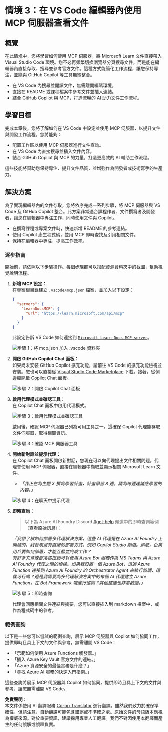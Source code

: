 <!--
CO_OP_TRANSLATOR_METADATA:
{
  "original_hash": "db532b1ec386c9ce38c791653dc3c881",
  "translation_date": "2025-07-14T06:47:42+00:00",
  "source_file": "09-CaseStudy/docs-mcp/solution/scenario3/README.md",
  "language_code": "mo"
}
-->
# 情境 3：在 VS Code 編輯器內使用 MCP 伺服器查看文件

## 概覽

在此情境中，您將學習如何使用 MCP 伺服器，將 Microsoft Learn 文件直接帶入 Visual Studio Code 環境。您不必再頻繁切換瀏覽器分頁搜尋文件，而是能在編輯器內直接存取、搜尋並參考官方文件。這種方式能簡化工作流程，讓您保持專注，並能與 GitHub Copilot 等工具無縫整合。

- 在 VS Code 內搜尋並閱讀文件，無需離開編碼環境。
- 直接在 README 或課程檔案中參考文件並插入連結。
- 結合 GitHub Copilot 與 MCP，打造流暢的 AI 助力文件工作流程。

## 學習目標

完成本章後，您將了解如何在 VS Code 中設定並使用 MCP 伺服器，以提升文件與開發工作流程。您將能夠：

- 配置工作區以使用 MCP 伺服器進行文件查詢。
- 在 VS Code 內直接搜尋並插入文件內容。
- 結合 GitHub Copilot 與 MCP 的力量，打造更高效的 AI 輔助工作流程。

這些技能將幫助您保持專注、提升文件品質，並增強作為開發者或技術寫手的生產力。

## 解決方案

為了實現編輯器內的文件存取，您將依序完成一系列步驟，將 MCP 伺服器與 VS Code 及 GitHub Copilot 整合。此方案非常適合課程作者、文件撰寫者及開發者，讓您在編輯器中專注工作，同時使用文件與 Copilot。

- 在撰寫課程或專案文件時，快速新增 README 的參考連結。
- 使用 Copilot 產生程式碼，並用 MCP 即時查找及引用相關文件。
- 保持在編輯器中專注，提高工作效率。

### 逐步指南

開始前，請依照以下步驟操作。每個步驟都可以搭配資源資料夾中的截圖，幫助視覺說明流程。

1. **新增 MCP 設定：**  
   在專案根目錄建立 `.vscode/mcp.json` 檔案，並加入以下設定：  
   ```json
   {
     "servers": {
       "LearnDocsMCP": {
         "url": "https://learn.microsoft.com/api/mcp"
       }
     }
   }
   ```  
   此設定告訴 VS Code 如何連接到 [`Microsoft Learn Docs MCP server`](https://github.com/MicrosoftDocs/mcp)。

   ![步驟 1：將 mcp.json 加入 .vscode 資料夾](../../../../../../translated_images/step1-mcp-json.c06a007fccc3edfaf0598a31903c9ec71476d9fd3ae6c1b2b4321fd38688ca4b.mo.png)
    
2. **開啟 GitHub Copilot Chat 面板：**  
   如果尚未安裝 GitHub Copilot 擴充功能，請前往 VS Code 的擴充功能檢視並安裝。您也可以直接從 [Visual Studio Code Marketplace](https://marketplace.visualstudio.com/items?itemName=GitHub.copilot-chat) 下載。接著，從側邊欄開啟 Copilot Chat 面板。

   ![步驟 2：開啟 Copilot Chat 面板](../../../../../../translated_images/step2-copilot-panel.f1cc86e9b9b8cd1a85e4df4923de8bafee4830541ab255e3c90c09777fed97db.mo.png)

3. **啟用代理模式並確認工具：**  
   在 Copilot Chat 面板中啟用代理模式。

   ![步驟 3：啟用代理模式並確認工具](../../../../../../translated_images/step3-agent-mode.cdc32520fd7dd1d149c3f5226763c1d85a06d3c041d4cc983447625bdbeff4d4.mo.png)

   啟用後，確認 MCP 伺服器已列為可用工具之一。這確保 Copilot 代理能存取文件伺服器，取得相關資訊。

   ![步驟 3：確認 MCP 伺服器工具](../../../../../../translated_images/step3-verify-mcp-tool.76096a6329cbfecd42888780f322370a0d8c8fa003ed3eeb7ccd23f0fc50c1ad.mo.png)

4. **開始新對話並提示代理：**  
   在 Copilot Chat 面板開啟新對話，您現在可以向代理提出文件相關問題。代理會使用 MCP 伺服器，直接在編輯器中擷取並顯示相關 Microsoft Learn 文件。

   - *「我正在為主題 X 撰寫學習計畫，計畫學習 8 週，請為每週建議應學習的內容。」*

   ![步驟 4：在聊天中提示代理](../../../../../../translated_images/step4-prompt-chat.12187bb001605efc5077992b621f0fcd1df12023c5dce0464f8eb8f3d595218f.mo.png)

5. **即時查詢：**

   > 以下為 Azure AI Foundry Discord [#get-help](https://discord.gg/D6cRhjHWSC) 頻道中的即時查詢範例（[查看原始訊息](https://discord.com/channels/1113626258182504448/1385498306720829572)）：
   
   *「我想了解如何部署多代理解決方案，這些 AI 代理是在 Azure AI Foundry 上開發的。我發現沒有直接的部署方式，例如 Copilot Studio 頻道。那麼，企業用戶要如何部署，才能互動並完成工作？  
   有許多文章或部落格提到可以使用 Azure Bot 服務作為 MS Teams 與 Azure AI Foundry 代理之間的橋樑。如果我設置一個 Azure Bot，透過 Azure Function 連接到 Azure AI Foundry 的 Orchestrator Agent 來執行協調，這樣可行嗎？還是我需要為多代理解決方案中的每個 AI 代理建立 Azure Function，在 Bot Framework 端進行協調？其他建議也非常歡迎。」*

   ![步驟 5：即時查詢](../../../../../../translated_images/step5-live-queries.49db3e4a50bea27327e3cb18c24d263b7d134930d78e7392f9515a1c00264a7f.mo.png)

   代理會回應相關文件連結與摘要，您可以直接插入到 markdown 檔案中，或作為程式碼中的參考。

### 範例查詢

以下是一些您可以嘗試的範例查詢，展示 MCP 伺服器與 Copilot 如何協同工作，提供即時且具上下文的文件與參考，無需離開 VS Code：

- 「示範如何使用 Azure Functions 觸發器。」
- 「插入 Azure Key Vault 官方文件的連結。」
- 「Azure 資源安全的最佳實務是什麼？」
- 「尋找 Azure AI 服務的快速入門指南。」

這些查詢將展示 MCP 伺服器與 Copilot 如何協同，提供即時且具上下文的文件與參考，讓您無需離開 VS Code。

**免責聲明**：  
本文件係使用 AI 翻譯服務 [Co-op Translator](https://github.com/Azure/co-op-translator) 進行翻譯。雖然我們致力於確保準確性，但請注意，自動翻譯可能包含錯誤或不準確之處。原始文件的母語版本應視為權威來源。對於重要資訊，建議採用專業人工翻譯。我們不對因使用本翻譯而產生的任何誤解或誤釋負責。